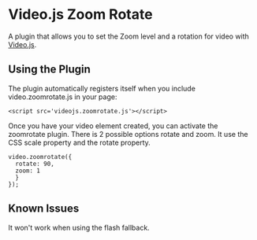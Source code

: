 Video.js Zoom Rotate
=======================
A plugin that allows you to set the Zoom level and a rotation for video with [Video.js](https://github.com/videojs/video.js/).

Using the Plugin
----------------
The plugin automatically registers itself when you include video.zoomrotate.js in your page:

    <script src='videojs.zoomrotate.js'></script>

Once you have your video element created, you can activate the zoomrotate plugin. There is 2 possible options rotate and zoom.
It use the CSS scale property and the rotate property.

    video.zoomrotate({
      rotate: 90,
      zoom: 1
      }
    });

Known Issues
------------
It won't work when using the flash fallback.
